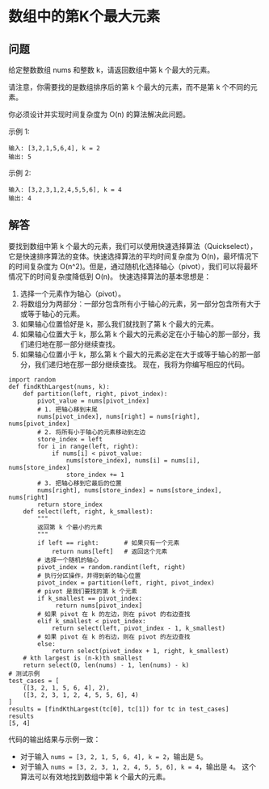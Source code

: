 # 数组中的第K个最大元素
## 问题
给定整数数组 nums 和整数 k，请返回数组中第 k 个最大的元素。

请注意，你需要找的是数组排序后的第 k 个最大的元素，而不是第 k 个不同的元素。

你必须设计并实现时间复杂度为 O(n) 的算法解决此问题。



示例 1:
```
输入: [3,2,1,5,6,4], k = 2
输出: 5
```
示例 2:
```
输入: [3,2,3,1,2,4,5,5,6], k = 4
输出: 4
```
## 解答
要找到数组中第 k 个最大的元素，我们可以使用快速选择算法（Quickselect），它是快速排序算法的变体。快速选择算法的平均时间复杂度为 O(n)，最坏情况下的时间复杂度为 O(n^2)。但是，通过随机化选择轴心（pivot），我们可以将最坏情况下的时间复杂度降低到 O(n)。
快速选择算法的基本思想是：
1. 选择一个元素作为轴心（pivot）。
2. 将数组分为两部分：一部分包含所有小于轴心的元素，另一部分包含所有大于或等于轴心的元素。
3. 如果轴心位置恰好是 k，那么我们就找到了第 k 个最大的元素。
4. 如果轴心位置大于 k，那么第 k 个最大的元素必定在小于轴心的那一部分，我们递归地在那一部分继续查找。
5. 如果轴心位置小于 k，那么第 k 个最大的元素必定在大于或等于轴心的那一部分，我们递归地在那一部分继续查找。
现在，我将为你编写相应的代码。
```
import random
def findKthLargest(nums, k):
    def partition(left, right, pivot_index):
        pivot_value = nums[pivot_index]
        # 1. 把轴心移到末尾
        nums[pivot_index], nums[right] = nums[right], nums[pivot_index]
        # 2. 将所有小于轴心的元素移动到左边
        store_index = left
        for i in range(left, right):
            if nums[i] < pivot_value:
                nums[store_index], nums[i] = nums[i], nums[store_index]
                store_index += 1
        # 3. 把轴心移到它最后的位置
        nums[right], nums[store_index] = nums[store_index], nums[right]
        return store_index
    def select(left, right, k_smallest):
        """
        返回第 k 个最小的元素
        """
        if left == right:       # 如果只有一个元素
            return nums[left]   # 返回这个元素
        # 选择一个随机的轴心
        pivot_index = random.randint(left, right)
        # 执行分区操作，并得到新的轴心位置
        pivot_index = partition(left, right, pivot_index)
        # pivot 是我们要找的第 k 个元素
        if k_smallest == pivot_index:
             return nums[pivot_index]
        # 如果 pivot 在 k 的左边，则在 pivot 的右边查找
        elif k_smallest < pivot_index:
            return select(left, pivot_index - 1, k_smallest)
        # 如果 pivot 在 k 的右边，则在 pivot 的左边查找
        else:
            return select(pivot_index + 1, right, k_smallest)
    # kth largest is (n-k)th smallest
    return select(0, len(nums) - 1, len(nums) - k)
# 测试示例
test_cases = [
    ([3, 2, 1, 5, 6, 4], 2),
    ([3, 2, 3, 1, 2, 4, 5, 5, 6], 4)
]
results = [findKthLargest(tc[0], tc[1]) for tc in test_cases]
results
[5, 4]
```
代码的输出结果与示例一致：
- 对于输入 `nums = [3, 2, 1, 5, 6, 4], k = 2`，输出是 `5`。
- 对于输入 `nums = [3, 2, 3, 1, 2, 4, 5, 5, 6], k = 4`，输出是 `4`。
这个算法可以有效地找到数组中第 k 个最大的元素。

